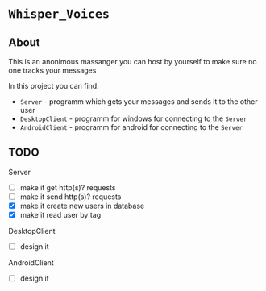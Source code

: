 # `Whisper_Voices`

## About

This is an anonimous massanger you can host by yourself to make sure no one tracks your messages

In this project you can find: 
- `Server` - programm which gets your messages and sends it to the other user
- `DesktopClient` - programm for windows for connecting to the `Server`
- `AndroidClient` - programm for android for connecting to the `Server`

## TODO

Server
- [ ] make it get http(s)? requests
- [ ] make it send http(s)? requests
- [x] make it create new users in database
- [x] make it read user by tag

DesktopClient
- [ ] design it

AndroidClient
- [ ] design it
